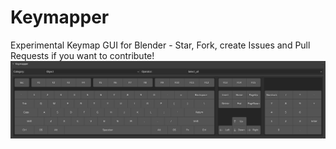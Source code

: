 # Keymapper
Experimental Keymap GUI for Blender - Star, Fork, create Issues and Pull Requests if you want to contribute!
![Keymapper](/Keymapper.png)
